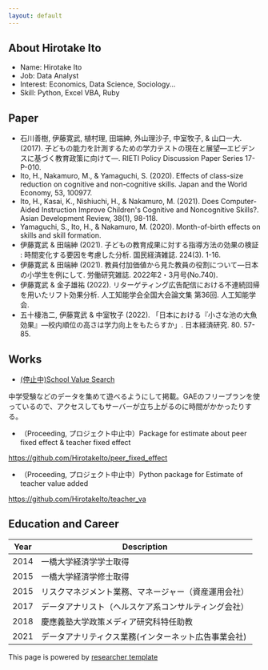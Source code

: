 ```yaml
---
layout: default
---
```


## About Hirotake Ito


* Name: Hirotake Ito
* Job: Data Analyst
* Interest: Economics, Data Science, Sociology...
* Skill: Python, Excel VBA, Ruby


## Paper

* 石川善樹, 伊藤寛武, 植村理, 田端紳, 外山理沙子, 中室牧子, & 山口一大. (2017). 子どもの能力を計測するための学力テストの現在と展望―エビデンスに基づく教育政策に向けて―. RIETI Policy Discussion Paper Series 17-P-010.
* Ito, H., Nakamuro, M., & Yamaguchi, S. (2020). Effects of class-size reduction on cognitive and non-cognitive skills. Japan and the World Economy, 53, 100977.
* Ito, H., Kasai, K., Nishiuchi, H., & Nakamuro, M. (2021). Does Computer-Aided Instruction Improve Children's Cognitive and Noncognitive Skills?. Asian Development Review, 38(1), 98-118.
* Yamaguchi, S., Ito, H., & Nakamuro, M. (2020). Month-of-birth effects on skills and skill formation.
* 伊藤寛武 & 田端紳 (2021). 子どもの教育成果に対する指導方法の効果の検証 : 時間変化する要因を考慮した分析. 国民経済雑誌. 224(3). 1-16.
* 伊藤寛武 & 田端紳 (2021). 教員付加価値から見た教員の役割について―日本の小学生を例にして. 労働研究雑誌. 2022年2・3月号(No.740).
* 伊藤寛武 & 金子雄祐 (2022). リターゲティング広告配信における不連続回帰を用いたリフト効果分析. 人工知能学会全国大会論文集 第36回. 人工知能学会.
* 五十棲浩二, 伊藤寛武 & 中室牧子 (2022). 「日本における『小さな池の大魚効果』―校内順位の高さは学力向上をもたらすか」. 日本経済研究. 80. 57-85.

## Works
* [(停止中)School Value Search](https://chujuwave.uc.r.appspot.com/)

中学受験などのデータを集めて遊べるようにして掲載。GAEのフリープランを使っているので、アクセスしてもサーバーが立ち上がるのに時間がかかったりする。

* （Proceeding, プロジェクト中止中）Package for estimate about peer fixed effect & teacher fixed effect

https://github.com/HirotakeIto/peer_fixed_effect

* （Proceeding, プロジェクト中止中）Python package for Estimate of teacher value added

https://github.com/HirotakeIto/teacher_va


## Education and Career

Year | Description
-----|-------
2014 | 一橋大学経済学学士取得
2015 | 一橋大学経済学修士取得
2015 | リスクマネジメント業務、マネージャー（資産運用会社）
2017 | データアナリスト（ヘルスケア系コンサルティング会社）
2018 | 慶應義塾大学政策メディア研究科特任助教
2021 | データアナリティクス業務(インターネット広告事業会社)


This page is powered by [researcher template](https://github.com/ankitsultana/researcher)
